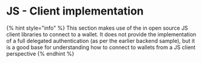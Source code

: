 # JS - Client implementation

{% hint style="info" %}
This section makes use of the in open source JS client libraries to connect to a wallet. It does not provide the implementation of a full delegated authentication (as per the earlier backend sample), but it is a good base for understanding how to connect to wallets from a JS client perspective
{% endhint %}

